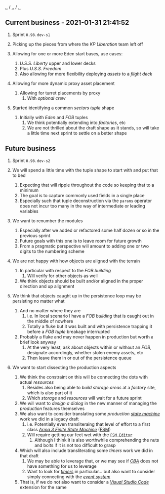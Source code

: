 [..](../../README.md) / [..](../README.md) / [..](README.md)

## Current business - 2021-01-31 21:41:52

1. Sprint `0.98.dev-s1`

1. Picking up the pieces from where the _KP Liberation_ team left off

1. Allowing for one or more Eden start bases, use cases:
    1. _U.S.S. Liberty_ upper and lower decks
    1. Plus _U.S.S. Freedom_
    1. Also allowing for more flexibility deploying _assets_ to a _flight deck_

1. Allowing for more dynamic proxy asset placement
    1. Allowing for turret placements by proxy
        1. With _optional crew_

1. Started identifying a common _sectors tuple_ shape
    1. Initially with _Eden_ and _FOB_ tuples
        1. We think potentially extending into _factories_, etc
        1. We are not thrilled about the draft shape as it stands, so will take a little time next sprint to settle on a better shape

## Future business

1. Sprint `0.98.dev-s2`

1. We will spend a little time with the tuple shape to start with and put that to bed
    1. Expecting that will ripple throughout the code so keeping that to a minimum
    1. The goal is to capture commonly used fields in a single place
    1. Especially such that tuple deconstruction via the `params` operator does not incur too many in the way of intermediate or leading variables

1. We want to renumber the modules
    1. Especially after we added or refactored some half dozen or so in the previous sprint
    1. Future goals with this one is to leave room for future growth
    1. From a pragmatic perspective will amount to adding one or two digits to the numbering scheme

1. We are not happy with how objects are aligned with the terrain
    1. In particular with respect to the _FOB building_
        1. Will verify for other objects as well
    1. We think objects should be built and/or aligned in the proper direction and up alignment

1. We think that objects caught up in the persistence loop may be persisting no matter what
    1. And no matter where they are
        1. i.e. In local scenario I have a _FOB building_ that is caught out in the middle of nowhere
        1. Totally a fluke but it was built and with persistence trapping it before a _FOB tuple_ breakage interrupted
    1. Probably a fluke and may never happen in production but worth a brief look anyway
        1. At the very least, ask about objects within or without an _FOB_, designate accordingly, whether stolen enemy assets, etc
        1. Then leave them in or out of the persistence queue

1. We want to start dissecting the production aspects
    1. We think the constraint on this will be connecting the dots with actual _resources_
        1. Besides also being able to _build storage areas_ at a _factory_ site, which is also part of it
        1. Which _storage_ and _resources_ will wait for a future sprint
    1. We will want to _design a dialog_ in the new manner of managing the _production_ features themselves
    1. We also want to consider translating some _production_ [_state machine_](https://en.wikipedia.org/wiki/Finite-state_machine) work we did in a legacy draft
        1. i.e. Potentially even transliteraing that level of effort to a first class [_Arma 3 Finite State Machine_](https://community.bistudio.com/wiki/execFSM) ([FSM](https://community.bistudio.com/wiki/FSM))
        1. Will require getting our feet wet with the [`FSM Editor`](...)
            1. Although I think it is also worthwhile comprehending the nuts and bolts if it is not too difficult to grasp
    1. Which will also include transliterating some _timers_ work we did in that draft
        1. We may be able to leverage that, or we may see if [_CBA_](...) does not have something for us to leverage
        1. Want to look for [_timers_](...) in particular... but also want to consider simply connecting with the [_event system_](...)
    1. That is, if we do not also want to consider a [_Visual Studio Code_](...) extension for the same

